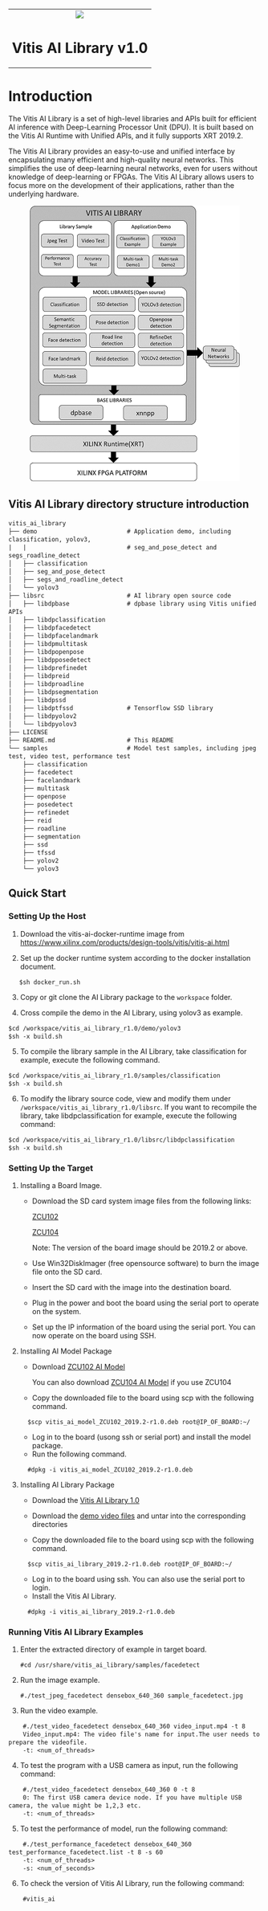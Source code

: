 <table width="100%">
  <tr width="100%">
    <td align="center"><img src="https://www.xilinx.com/content/dam/xilinx/imgs/press/media-kits/corporate/xilinx-logo.png" width="30%"/><h1>Vitis AI Library v1.0</h1>
    </td>
 </tr>
 </table>

# Introduction
The Vitis AI Library is a set of high-level libraries and APIs built for efficient AI inference with Deep-Learning Processor Unit (DPU). It is built based on the Vitis AI Runtime with Unified APIs, and it fully supports XRT 2019.2.

The Vitis AI Library provides an easy-to-use and unified interface by encapsulating many efficient and high-quality neural networks. This simplifies the use of deep-learning neural networks, even for users without knowledge of deep-learning or FPGAs. The Vitis AI Library allows users to focus more on the development of their applications, rather than the underlying hardware.


<p align="center">
  <img src="ai_library_diagram.png" >
</p>

Vitis AI Library directory structure introduction
--------------------------------------------------

```
vitis_ai_library
├── demo                         # Application demo, including classification, yolov3,
|   |                            # seg_and_pose_detect and segs_roadline_detect
│   ├── classification
│   ├── seg_and_pose_detect
│   ├── segs_and_roadline_detect
│   └── yolov3
├── libsrc                       # AI library open source code
│   ├── libdpbase                # dpbase library using Vitis unified APIs
│   ├── libdpclassification
│   ├── libdpfacedetect
│   ├── libdpfacelandmark
│   ├── libdpmultitask
│   ├── libdpopenpose
│   ├── libdpposedetect
│   ├── libdprefinedet
│   ├── libdpreid
│   ├── libdproadline
│   ├── libdpsegmentation
│   ├── libdpssd
│   ├── libdptfssd               # Tensorflow SSD library
│   ├── libdpyolov2
│   └── libdpyolov3
├── LICENSE
├── README.md                    # This README
└── samples                      # Model test samples, including jpeg test, video test, performance test
    ├── classification
    ├── facedetect
    ├── facelandmark
    ├── multitask
    ├── openpose
    ├── posedetect
    ├── refinedet
    ├── reid
    ├── roadline
    ├── segmentation
    ├── ssd
    ├── tfssd
    ├── yolov2
    └── yolov3
```

## Quick Start
### Setting Up the Host
1. Download the vitis-ai-docker-runtime image from https://www.xilinx.com/products/design-tools/vitis/vitis-ai.html

2. Set up the docker runtime system according to the docker installation document.
```
   $sh docker_run.sh
```
3. Copy or git clone the AI Library package to the `workspace` folder.

4. Cross compile the demo in the AI Library, using yolov3 as example.
```
$cd /workspace/vitis_ai_library_r1.0/demo/yolov3
$sh -x build.sh
```	

5. To compile the library sample in the AI Library, take classification for example, execute the following command.
```
$cd /workspace/vitis_ai_library_r1.0/samples/classification
$sh -x build.sh
```	

6. To modify the library source code, view and modify them under `/workspace/vitis_ai_library_r1.0/libsrc`.
   If you want to recompile the library, take libdpclassification for example, execute the following command:
```
$cd /workspace/vitis_ai_library_r1.0/libsrc/libdpclassification
$sh -x build.sh
```

### Setting Up the Target

1. Installing a Board Image.
	* Download the SD card system image files from the following links:  
	
		[ZCU102](https://www.xilinx.com/bin/public/openDownload?filename=xilinx-zcu102-dpu-v2019.2.img.gz)  
	
		[ZCU104](https://www.xilinx.com/bin/public/openDownload?filename=xilinx-zcu102-dpu-v2019.4.img.gz)  
	
      	Note: The version of the board image should be 2019.2 or above.
	* Use Win32DiskImager (free opensource software) to burn the image file onto the SD card.
	* Insert the SD card with the image into the destination board.
	* Plug in the power and boot the board using the serial port to operate on the system.
	* Set up the IP information of the board using the serial port.
	You can now operate on the board using SSH.

2. Installing AI Model Package   
	* Download [ZCU102 AI Model](https://www.xilinx.com/bin/public/openDownload?filename=vitis_ai_model_ZCU102_2019.2-r1.0.deb)  
	
		You can also download [ZCU104 AI Model](https://www.xilinx.com/bin/public/openDownload?filename=vitis_ai_model_ZCU102_2019.2-r1.0.deb) if you use ZCU104 
	
	* Copy the downloaded file to the board using scp with the following command.
	```
	  $scp vitis_ai_model_ZCU102_2019.2-r1.0.deb root@IP_OF_BOARD:~/
	```
	* Log in to the board (usong ssh or serial port) and install the model package.
	* Run the following command.
	```
	  #dpkg -i vitis_ai_model_ZCU102_2019.2-r1.0.deb
	```

3. Installing AI Library Package
	* Download the [Vitis AI Library 1.0](https://www.xilinx.com/bin/public/openDownload?filename=vitis_ai_library_2019.2-r1.0.deb)  
	* Download the [demo video files](https://www.xilinx.com/bin/public/openDownload?filename=vitis_ai_library_r1.0_video.tar.gz) and untar into the corresponding directories  
	
	* Copy the downloaded file to the board using scp with the following command.
	```
	  $scp vitis_ai_library_2019.2-r1.0.deb root@IP_OF_BOARD:~/
	```
	* Log in to the board using ssh. You can also use the serial port to login.
	* Install the Vitis AI Library.
	```
	  #dpkg -i vitis_ai_library_2019.2-r1.0.deb
	```
	  
### Running Vitis AI Library Examples

1. Enter the extracted directory of example in target board.
	```
	#cd /usr/share/vitis_ai_library/samples/facedetect
	```

2. Run the image example.
	```
	#./test_jpeg_facedetect densebox_640_360 sample_facedetect.jpg
	```

3. Run the video example.
```
	#./test_video_facedetect densebox_640_360 video_input.mp4 -t 8
	Video_input.mp4: The video file's name for input.The user needs to prepare the videofile.
	-t: <num_of_threads>
```

4. To test the program with a USB camera as input, run the following command:
```
	#./test_video_facedetect densebox_640_360 0 -t 8
	0: The first USB camera device node. If you have multiple USB camera, the value might be 1,2,3 etc.
	-t: <num_of_threads>
```

5. To test the performance of model, run the following command:
```
	#./test_performance_facedetect densebox_640_360 test_performance_facedetect.list -t 8 -s 60
	-t: <num_of_threads>
	-s: <num_of_seconds>
```

6. To check the version of Vitis AI Library, run the following command:
```
	#vitis_ai
```	

	
	
